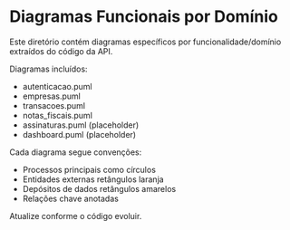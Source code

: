 # Diagramas Funcionais por Domínio

Este diretório contém diagramas específicos por funcionalidade/domínio extraídos do código da API.

Diagramas incluídos:
- autenticacao.puml
- empresas.puml
- transacoes.puml
- notas_fiscais.puml
- assinaturas.puml (placeholder)
- dashboard.puml (placeholder)

Cada diagrama segue convenções:
- Processos principais como círculos
- Entidades externas retângulos laranja
- Depósitos de dados retângulos amarelos
- Relações chave anotadas

Atualize conforme o código evoluir.
